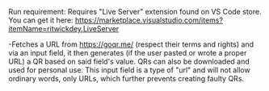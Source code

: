 Run requirement: Requires "Live Server" extension found on VS Code store.
You can get it here: https://marketplace.visualstudio.com/items?itemName=ritwickdey.LiveServer

-Fetches a URL from https://goqr.me/ (respect their terms and rights) and via an input field, it then generates (if the user pasted or wrote a proper URL) a QR based on said field's value. QRs can also be downloaded and used for personal use.
This input field is a type of "url" and will not allow ordinary words, only URLs, which further prevents creating faulty QRs.